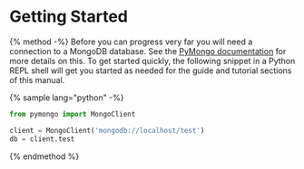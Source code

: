 # Getting Started

{% method -%}
Before you can progress very far you will need a connection to a MongoDB database.  See the [PyMongo documentation](http://api.mongodb.org/python/current) for more details on this. To get started quickly, the following snippet in a Python REPL shell will get you started as needed for the guide and tutorial sections of this manual.

{% sample lang="python" -%}
```python
from pymongo import MongoClient

client = MongoClient('mongodb://localhost/test')
db = client.test
```
{% endmethod %}
